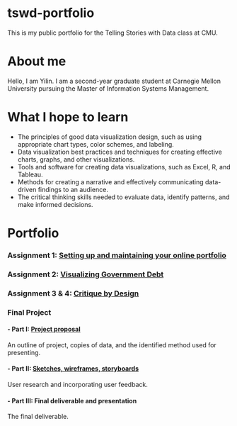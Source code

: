 # tswd-portfolio
This is my public portfolio for the Telling Stories with Data class at CMU.

# About me
Hello, I am Yilin. I am a second-year graduate student at Carnegie Mellon University pursuing the Master of Information Systems Management.

# What I hope to learn
* The principles of good data visualization design, such as using appropriate chart types, color schemes, and labeling.
* Data visualization best practices and techniques for creating effective charts, graphs, and other visualizations.
* Tools and software for creating data visualizations, such as Excel, R, and Tableau.
* Methods for creating a narrative and effectively communicating data-driven findings to an audience.
* The critical thinking skills needed to evaluate data, identify patterns, and make informed decisions.

# Portfolio
### Assignment 1: [Setting up and maintaining your online portfolio](README.md)
### Assignment 2: [Visualizing Government Debt](visualizing-government-debt.md)
### Assignment 3 & 4: [Critique by Design](critique-by-design.md)
### Final Project
#### - Part I: [Project proposal](final-project-yilincao.md)
   An outline of project, copies of data, and the identified method used for presenting.
#### - Part II: [Sketches, wireframes, storyboards](final-project-part-two.md)
   User research and incorporating user feedback.
#### - Part III: Final deliverable and presentation
   The final deliverable.
